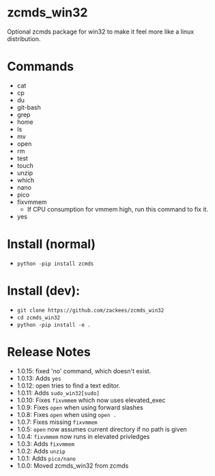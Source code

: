 # zcmds_win32

Optional zcmds package for win32 to make it feel more like a linux distribution.

# Commands

  * cat
  * cp
  * du
  * git-bash
  * grep
  * home
  * ls
  * mv
  * open
  * rm
  * test
  * touch
  * unzip
  * which
  * nano
  * pico
  * fixvmmem
    * If CPU consumption for vmmem high, run this command to fix it.
  * yes


# Install (normal)
  * `python -pip install zcmds`


# Install (dev):

  * `git clone https://github.com/zackees/zcmds_win32`
  * `cd zcmds_win32`
  * `python -pip install -e .`


# Release Notes
  * 1.0.15: fixed 'no' command, which doesn't exist.
  * 1.0.13: Adds `yes`
  * 1.0.12: open tries to find a text editor.
  * 1.0.11: Adds `sudo_win32[sudo]`
  * 1.0.10: Fixes `fixvmmem` which now uses elevated_exec
  * 1.0.9: Fixes `open` when using forward slashes
  * 1.0.8: Fixes `open` when using `open .`
  * 1.0.7: Fixes missing `fixvmmem`
  * 1.0.5: `open` now assumes current directory if no path is given
  * 1.0.4: `fixvmmem` now runs in elevated privledges
  * 1.0.3: Adds `fixvmmem`
  * 1.0.2: Adds `unzip`
  * 1.0.1: Adds `pico/nano`
  * 1.0.0: Moved zcmds_win32 from zcmds
